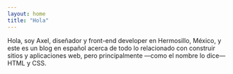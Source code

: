 ```yaml
---
layout: home
title: "Hola"
---
```


<p class="lead">Hola, soy Axel, diseñador y front-end developer en Hermosillo, México, y este es un blog en español acerca de todo lo relacionado con construir sitios y aplicaciones web, pero principalmente &mdash;como el nombre lo dice&mdash; HTML y CSS.</p>
